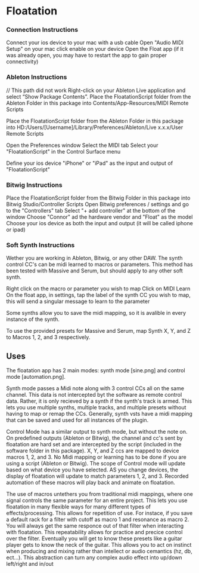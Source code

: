 # Floatation

### Connection Instructions

Connect your ios device to your mac with a usb cable
Open "Audio MIDI Setup" on your mac
click enable on your device
Open the Float app (if it was already open, you may have to restart the app to gain proper connectivity)

### Ableton Instructions

// This path did not work
Right-click on your Ableton Live application and select “Show Package Contents”. 
Place the FloatationScript folder from the Ableton Folder in this package into Contents/App-Resources/MIDI Remote Scripts

Place the FloatationScript folder from the Ableton Folder in this package into
HD:/Users/[Username]/Library/Preferences/Ableton/Live x.x.x/User Remote Scripts

Open the Preferences window
Select the MIDI tab
Select your "FloatationScript" in the Control Surface menu

Define your ios device "iPhone" or "iPad" as the input and output of "FloatationScript"

### Bitwig Instructions

Place the FloatationScript folder from the Bitwig Folder in this package into Bitwig Studio/Controller Scripts
Open Bitwig preferences / settings and go to the "Controllers" tab 
Select "+ add controller" at the bottom of the window
Choose "Connor" ad the hardware vendor and "Float" as the model
Choose your ios device as both the input and output (it will be called iphone or ipad)

### Soft Synth Instructions

Wether you are working in Ableton, Bitwig, or any other DAW. The synth control CC's can be midi learned to macros or parameters. This method has been tested with Massive and Serum, but should apply to any other soft synth. 

Right click on the macro or parameter you wish to map
Click on MIDI Learn
On the float app, in settings, tap the label of the synth CC you wish to map, this will send a singular message to learn to the parameter

Some synths allow you to save the midi mapping, so it is avalible in every instance of the synth.

To use the provided presets for Massive and Serum, map Synth X, Y, and Z to Macros 1, 2, and 3 respectively.

## Uses

The floatation app has 2 main modes: synth mode [sine.png] and control mode [automation.png]. 

Synth mode passes a Midi note along with 3 control CCs all on the same channel. This data is not intercepted byt the software as remote control data. Rather, it is only recieved by a synth if the synth's track is armed. This lets you use multiple synths, multiple tracks, and multiple presets without having to map or remap the CCs. Generally, synth vsts have a midi mapping that can be saved and used for all instances of the plugin.

Control Mode has a similar output to synth mode, but without the note on. On predefined outputs (Ableton or Bitwig), the channel and cc's sent by floatation are hard set and are intercepted by the script (included in the software folder in this package). X, Y, and Z ccs are mapped to device macros 1, 2, and 3. No Midi mapping or learning has to be done if you are using a script (Ableton or Bitwig). The scope of Control mode will update based on what device you have selected. AS you change devices, the display of floatation will update to match parameters 1, 2, and 3. Recorded automation of these macros will play back and animate on floatation.

The use of macros untethers you from traditional midi mappings, where one signal controls the same parameter for an entire project. This lets you use floatation in many flexible ways for many different types of effects/processing. This allows for repetition of use. For instace, if you save a default rack for a filter with cutoff as macro 1 and resonance as macro 2. You will always get the same responce out of that filter when interacting with floatation. This repeatability allows for practice and precice control over the filter. Eventually you will get to know these presets like a guitar player gets to know the neck of the guitar. This allows you to act on instinct when producing and mixing rather than intellect or audio cemantics (hz, db, ect...). This abstraction can turn any complex audio effect into up/down left/right and in/out

